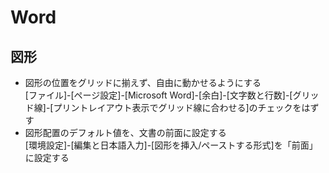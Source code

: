 # Word

## 図形

* 図形の位置をグリッドに揃えず、自由に動かせるようにする  
[ファイル]-[ページ設定]-[Microsoft Word]-[余白]-[文字数と行数]-[グリッド線]-[プリントレイアウト表示でグリッド線に合わせる]のチェックをはずす
* 図形配置のデフォルト値を、文書の前面に設定する  
[環境設定]-[編集と日本語入力]-[図形を挿入/ペーストする形式]を「前面」に設定する

